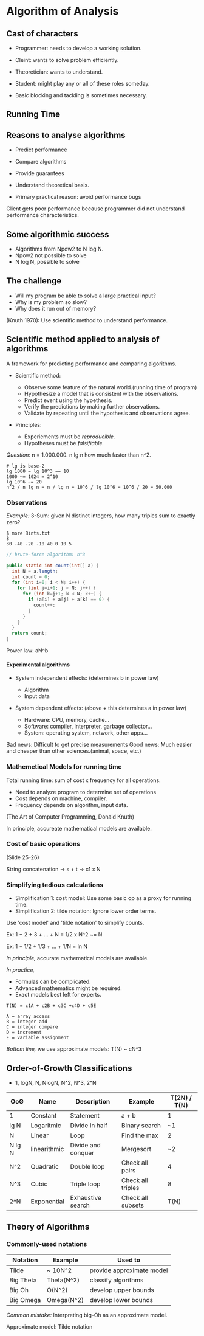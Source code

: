 # Algorithm of Analysis

## Cast of characters

- Programmer:   needs to develop a working solution.
- Cleint:       wants to solve problem efficiently.
- Theoretician: wants to understand.
- Student:      might play any or all of these roles someday.

- Basic blocking and tackling is sometimes necessary.

## Running Time

## Reasons to analyse algorithms

- Predict performance
- Compare algorithms
- Provide guarantees
- Understand theoretical basis.

- Primary practical reason: avoid performance bugs

Client gets poor performance because programmer did not understand performance
characteristics.

## Some algorithmic success

- Algorithms from Npow2 to N log N.
- Npow2 not possible to solve
- N log N, possible to solve

## The challenge

- Will my program be able to solve a large practical input?
- Why is my problem so slow?
- Why does it run out of memory?

(Knuth 1970): Use scientific method to understand performance.

## Scientific method applied to analysis of algorithms

A framework for predicting performance and comparing algorithms.

* Scientific method:
  - Observe     some feature of the natural world.(running time of program)
  - Hypothesize a model that is consistent with the observations.
  - Predict     event using the hypethesis.
  - Verify      the predictions by making further observations.
  - Validate    by repeating until the hypothesis and observations agree.

* Principles:
  - Experiements must be *reproducible.*
  - Hypotheses must be   *falsifiable.*

*Question:* n = 1.000.000. n lg n how much faster than n^2.

```shell
# lg is base-2
lg 1000 = lg 10^3 ~= 10
1000 ~= 1024 = 2^10
lg 10^6 ~= 20
n^2 / n lg n = n / lg n = 10^6 / lg 10^6 = 10^6 / 20 = 50.000
```

### Observations

*Example:* 3-Sum: given N distinct integers, how many triples sum to exactly
zero?


```shell
$ more 8ints.txt
8
30 -40 -20 -10 40 0 10 5
```

```java
// brute-force algorithm: n^3

public static int count(int[] a) {
  int N = a.length;
  int count = 0;
  for (int i=0; i < N; i++) {
    for (int j=i+1; j < N; j++) {
      for (int k=j+1; k < N; k++) {
        if (a[i] + a[j] + a[k] == 0) {
          count++;
        }
      }
    }
  }
  return count;
}
```

Power law: aN^b

#### Experimental algorithms

* System independent effects: (determines b in power law)
  - Algorithm
  - Input data

* System dependent effects: (above + this determines a in power law)
  - Hardware: CPU, memory, cache...
  - Software: compiler, interpreter, garbage collector...
  - System:   operating system, network, other apps...

Bad  news: Difficult to get precise measurements
Good news: Much easier and cheaper than other sciences.(animal, space, etc.)

### Mathemetical Models for running time

Total running time: sum of cost x frequency for all operations.

- Need to analyze program to determine set of operations
- Cost depends on machine, compiler.
- Frequency depends on algorithm, input data.

(The Art of Computer Programming, Donald Knuth)

In principle, accureate mathematical models are available.

### Cost of basic operations

(Slide 25-26)

String concatenation -> s + t -> c1 x N

### Simplifying tedious calculations

* Simplification 1: cost model: Use some basic op as a proxy for running time.
* Simplification 2: tilde notation: Ignore lower order terms.

Use 'cost model' and 'tilde notation' to simplify counts.

Ex: 1 + 2 + 3 + ... + N = 1/2 x N^2 ~= N

Ex: 1 + 1/2 + 1/3 + ... + 1/N = ln N


*In principle,* accurate mathematical models are available.

*In practice,*

- Formulas can be complicated.
- Advanced mathematics might be required.
- Exact models best left for experts.

```shell
T(N) = c1A + c2B + c3C +c4D + c5E

A = array access
B = integer add
C = integer compare
D = increment
E = variable assignment
```

*Bottom line,* we use approximate models: T(N) ~ cN^3

## Order-of-Growth Classifications

- 1, logN, N, NlogN, N^2, N^3, 2^N

OoG    | Name         | Description        | Example           | T(2N) / T(N)
-------|--------------|--------------------|-------------------|--------------
1      | Constant     | Statement          | a + b             | 1
lg N   | Logaritmic   | Divide in half     | Binary search     | ~1
N      | Linear       | Loop               | Find the max      | 2
N lg N | linearithmic | Divide and conquer | Mergesort         | ~2
N^2    | Quadratic    | Double loop        | Check all pairs   | 4
N^3    | Cubic        | Triple loop        | Check all triples | 8
2^N    | Exponential  | Exhaustive search  | Check all subsets | T(N)


## Theory of Algorithms

### Commonly-used notations

Notation   | Example   | Used to
-----------|-----------|--------------
Tilde      | ~ 10N^2   | provide approximate model
Big Theta  | Theta(N^2)| classify algorithms
Big Oh     | O(N^2)    | develop upper bounds
Big Omega  | Omega(N^2)| develop lower bounds

*Common mistake:* Interpreting big-Oh as an approximate model.

Approximate model: Tilde notation
